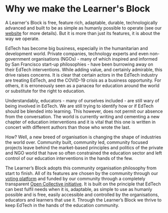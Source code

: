 # Why we make the Learner's Block

A Learner's Block is free, feature rich, adaptable, durable, technologically advanced and built to be as simple as humanly possible to operate \(see our [website](https://learnersblock.org) for more details\). But it is more than just its features, it is about the way we operate. 

EdTech has become big business, especially in the humanitarian and development world. Private companies, technology experts and even non-government organisations \(NGOs\) - many of which inspired and informed by San Francisco start-up philosophies - have been burrowing away on their EdTech interventions. While adding value, and certainly admirable, this drive raises concerns. It is clear that certain actors in the EdTech industry are treating EdTech, and the COVID-19 crisis as a business opportunity. For others, it is erroneously seen as a panacea for education around the world or substitute for the right to education. 

Understandably, educators - many of ourselves included - are still wary of being involved in EdTech. We are still trying to identify how or if EdTech should be blended into learning. This however, does not permit our absence from the conversation. The world is currently writing and cementing a new chapter of education interventions and it is vital that this one is written in concert with different authors than those who wrote the last.

How? Well, a new breed of organisation is changing the shape of industries the world over. Community built, community led, community focused projects leave behind the market-based principles and politics of the private and NGO world that have so often constrained the education sector and left control of our education interventions in the hands of the few. 

The Learner’s Block adopts this community organisation philosophy from start to finish. All of its features are chosen by the community through our [voting platform](https://vote.learnersblock.org/) and funded by our community through a completely transparent [Open Collective initiative](how-we-are-funded.md). It is built on the principle that EdTech can best fulfil needs when it is, adaptable, as simple to use as humanly possible and is free, easily accessible and controlled by the organisations, educators and learners that use it. Through the Learner’s Block we thrive to keep EdTech in the hands of the education community.

